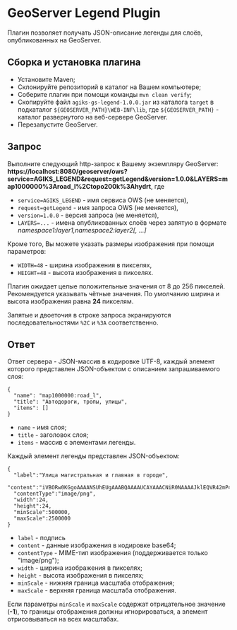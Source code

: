 # GeoServer Legend Plugin

Плагин позволяет получать JSON-описание легенды для слоёв, опубликованных на GeoServer.

## Сборка и установка плагина
* Установите Maven;
* Склонируйте репозиторий в каталог на Вашем компьютере;
* Соберите плагин при помощи команды `mvn clean verify`;
* Скопируйте файл `agiks-gs-legend-1.0.0.jar` из каталога `target` в подкаталог `${GEOSERVER_PATH}\WEB-INF\lib`, где `${GEOSERVER_PATH}` - каталог развернутого на веб-сервере GeoServer.
* Перезапустите GeoServer.

## Запрос
Выполните следующий http-запрос к Вашему экземпляру GeoServer:
**https://localhost:8080/geoserver/ows?service=AGIKS_LEGEND&request=getLegend&version=1.0.0&LAYERS=map1000000%3Aroad_l%2Ctopo200k%3Ahydrt**, где
* `service=AGIKS_LEGEND` - имя сервиса OWS (не меняется),
* `request=getLegend` - имя запроса OWS (не меняется),
* `version=1.0.0` - версия запроса (не меняется),
* `LAYERS=...` - имена опубликованных слоёв через запятую в формате *namespace1:layer1,namespace2:layer2[, ...]*

Кроме того, Вы можете указать размеры изображения при помощи параметров:
* `WIDTH=48` - ширина изображения в пикселях,
* `HEIGHT=48` - высота изображения в пикселях.

Плагин ожидает целые положительные значения от 8 до 256 пикселей. Рекомендуется указывать чётные значения.
По умолчанию ширина и высота изображения равна **24** пикселям.

Запятые и двоеточия в строке запроса экранируются последовательностями `%2C` и `%3A` соответственно.

## Ответ
Ответ сервера - JSON-массив в кодировке UTF-8, каждый элемент которого представлен JSON-объектом с описанием запрашиваемого слоя:

```
{
  "name": "map1000000:road_l",
  "title": "Автодороги, тропы, улицы",
  "items": []
}
```

* `name` - имя слоя;
* `title` - заголовок слоя;
* `items` - массив с элементами легенды.

Каждый элемент легенды представлен JSON-объектом:

```
{
  "label":"Улица магистральная и главная в городе",
  "content":"iVBORw0KGgoAAAANSUhEUgAAABQAAAAUCAYAAACNiR0NAAAAJklEQVR42mP4//8/AzUxw6iBowYOCgMbgDS1MG0MHI3lUQOHoYEARqCYs+KOvbQAAAAASUVORK5CYII=",
  "contentType":"image/png",
  "width":24,
  "height":24,
  "minScale":500000,
  "maxScale":2500000
}
```

* `label` - подпись
* `сontent` - данные изображения в кодировке base64;
* `contentType` - MIME-тип изображения (поддерживается только "image/png");
* `width` - ширина изображения в пикселях;
* `height` - высота изображения в пикселях;
* `minScale` - нижняя граница масштаба отображения;
* `maxScale` - верхняя граница масштаба отображения.

Если параметры `minScale` и `maxScale` содержат отрицательное значение (**-1**), то границы отображения должны игнорироваться, а элемент отрисовываться на всех масштабах.

